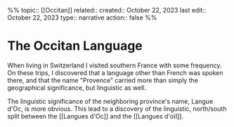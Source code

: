 %%
topic:: [[Occitan]]
related:: 
created:: October 22, 2023
last edit:: October 22, 2023
type:: narrative
action:: false
%%
# The Occitan Language
When living in Switzerland I visited southern France with some frequency. On these trips, I discovered that a language other than French was spoken there, and that the name "Provence" carried more than simply the geographical significance, but linguistic as well. 

The linguistic significance of the neighboring province's name, Langue d'Oc, is more obvious. This lead to a discovery of the linguistic, north/south split between the [[Langues d'Oc]] and the [[Langues d'oïl]].








